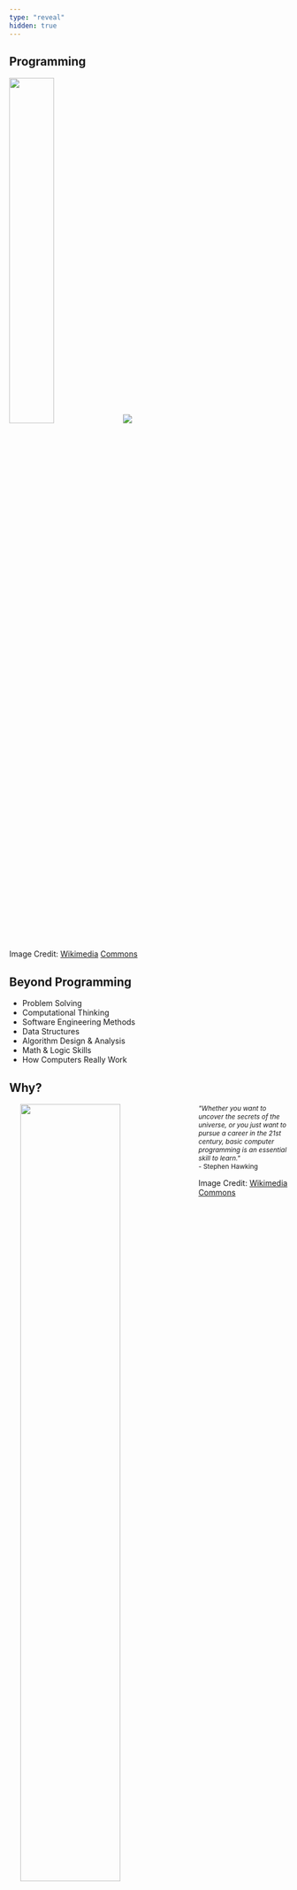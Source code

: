 ```yaml
---
type: "reveal"
hidden: true
---
```


<section>
	<h2>Programming</h2>
	<img class="plain" style="height: 40%;" src="/images/java_logo_wiki.svg">
	<img class="plain stretch" src="/images/python_logo_wiki.svg">
	<p class="imagecredit">Image Credit: <a href="https://commons.wikimedia.org/w/index.php?title=File:Python_logo_and_wordmark.svg&oldid=164598673">Wikimedia</a> <a href="https://en.wikipedia.org/w/index.php?title=File:Java_programming_language_logo.svg&oldid=872323259">Commons</a></p>
</section>
<section>
	<h2>Beyond Programming</h2>
	<ul>
		<li>Problem Solving</li>
		<li>Computational Thinking</li>
		<li>Software Engineering Methods</li>
		<li>Data Structures</li>
		<li>Algorithm Design & Analysis</li>
		<li>Math & Logic Skills</li>
		<li>How Computers Really Work</li>
	</ul>
</section>
<section>
	<h2>Why?</h2>
	<img class="plain" style="float: left; height: 60%; margin: 0px 20px" src="/images/hawking_wiki.jpg">
	<p style="font-size: .85em"><i>"Whether you want to uncover the secrets of the universe, or you just want to pursue a career in the 21st century, basic computer programming is an essential skill to learn."</i><br>- Stephen Hawking</p>
	<p class="imagecredit">Image Credit: <a href="https://commons.wikimedia.org/w/index.php?title=File:Stephen_Hawking.StarChild.jpg&oldid=320403369">Wikimedia Commons</a></p>
</section>
